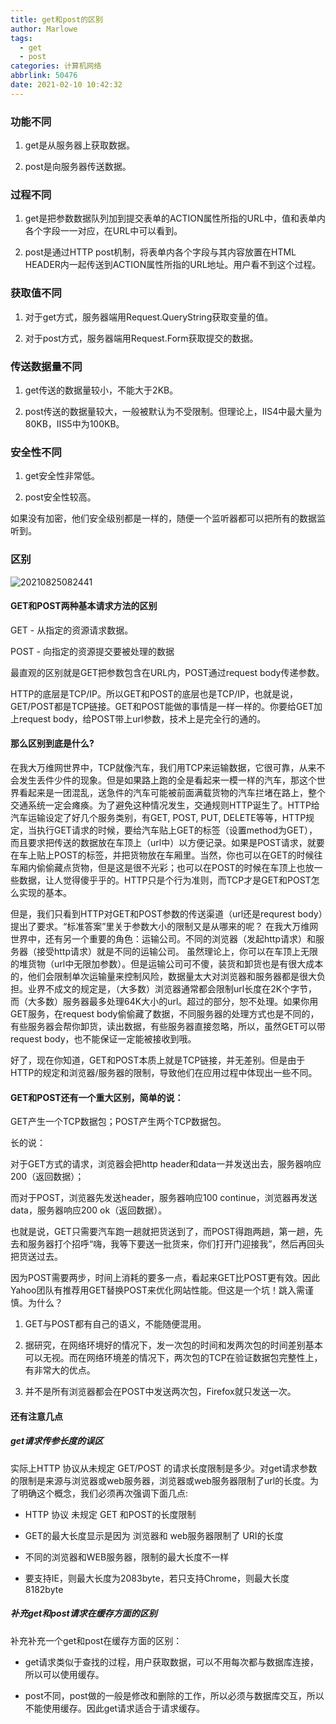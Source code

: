 ```yaml
---
title: get和post的区别
author: Marlowe
tags:
  - get
  - post
categories: 计算机网络
abbrlink: 50476
date: 2021-02-10 10:42:32
---
```

<!--more-->

### 功能不同

1. get是从服务器上获取数据。

2. post是向服务器传送数据。 


### 过程不同

1. get是把参数数据队列加到提交表单的ACTION属性所指的URL中，值和表单内各个字段一一对应，在URL中可以看到。

2. post是通过HTTP post机制，将表单内各个字段与其内容放置在HTML HEADER内一起传送到ACTION属性所指的URL地址。用户看不到这个过程。 

### 获取值不同

1. 对于get方式，服务器端用Request.QueryString获取变量的值。

2. 对于post方式，服务器端用Request.Form获取提交的数据。 

### 传送数据量不同
1. get传送的数据量较小，不能大于2KB。

2. post传送的数据量较大，一般被默认为不受限制。但理论上，IIS4中最大量为80KB，IIS5中为100KB。 

### 安全性不同
1. get安全性非常低。

2. post安全性较高。 

如果没有加密，他们安全级别都是一样的，随便一个监听器都可以把所有的数据监听到。

### 区别

![20210825082441](https://marlowe.oss-cn-beijing.aliyuncs.com/img/20210825082441.png)

#### GET和POST两种基本请求方法的区别

GET - 从指定的资源请求数据。

POST - 向指定的资源提交要被处理的数据

最直观的区别就是GET把参数包含在URL内，POST通过request body传递参数。

HTTP的底层是TCP/IP。所以GET和POST的底层也是TCP/IP，也就是说，GET/POST都是TCP链接。GET和POST能做的事情是一样一样的。你要给GET加上request body，给POST带上url参数，技术上是完全行的通的。

#### 那么区别到底是什么?

在我大万维网世界中，TCP就像汽车，我们用TCP来运输数据，它很可靠，从来不会发生丢件少件的现象。但是如果路上跑的全是看起来一模一样的汽车，那这个世界看起来是一团混乱，送急件的汽车可能被前面满载货物的汽车拦堵在路上，整个交通系统一定会瘫痪。为了避免这种情况发生，交通规则HTTP诞生了。HTTP给汽车运输设定了好几个服务类别，有GET, POST, PUT, DELETE等等，HTTP规定，当执行GET请求的时候，要给汽车贴上GET的标签（设置method为GET），而且要求把传送的数据放在车顶上（url中）以方便记录。如果是POST请求，就要在车上贴上POST的标签，并把货物放在车厢里。当然，你也可以在GET的时候往车厢内偷偷藏点货物，但是这是很不光彩；也可以在POST的时候在车顶上也放一些数据，让人觉得傻乎乎的。HTTP只是个行为准则，而TCP才是GET和POST怎么实现的基本。

但是，我们只看到HTTP对GET和POST参数的传送渠道（url还是requrest body）提出了要求。“标准答案”里关于参数大小的限制又是从哪来的呢？
在我大万维网世界中，还有另一个重要的角色：运输公司。不同的浏览器（发起http请求）和服务器（接受http请求）就是不同的运输公司。 虽然理论上，你可以在车顶上无限的堆货物（url中无限加参数）。但是运输公司可不傻，装货和卸货也是有很大成本的，他们会限制单次运输量来控制风险，数据量太大对浏览器和服务器都是很大负担。业界不成文的规定是，（大多数）浏览器通常都会限制url长度在2K个字节，而（大多数）服务器最多处理64K大小的url。超过的部分，恕不处理。如果你用GET服务，在request body偷偷藏了数据，不同服务器的处理方式也是不同的，有些服务器会帮你卸货，读出数据，有些服务器直接忽略，所以，虽然GET可以带request body，也不能保证一定能被接收到哦。

好了，现在你知道，GET和POST本质上就是TCP链接，并无差别。但是由于HTTP的规定和浏览器/服务器的限制，导致他们在应用过程中体现出一些不同。

#### GET和POST还有一个重大区别，简单的说：

GET产生一个TCP数据包；POST产生两个TCP数据包。

长的说：

对于GET方式的请求，浏览器会把http header和data一并发送出去，服务器响应200（返回数据）；

而对于POST，浏览器先发送header，服务器响应100 continue，浏览器再发送data，服务器响应200 ok（返回数据）。

也就是说，GET只需要汽车跑一趟就把货送到了，而POST得跑两趟，第一趟，先去和服务器打个招呼“嗨，我等下要送一批货来，你们打开门迎接我”，然后再回头把货送过去。

因为POST需要两步，时间上消耗的要多一点，看起来GET比POST更有效。因此Yahoo团队有推荐用GET替换POST来优化网站性能。但这是一个坑！跳入需谨慎。为什么？

1. GET与POST都有自己的语义，不能随便混用。

2. 据研究，在网络环境好的情况下，发一次包的时间和发两次包的时间差别基本可以无视。而在网络环境差的情况下，两次包的TCP在验证数据包完整性上，有非常大的优点。

3. 并不是所有浏览器都会在POST中发送两次包，Firefox就只发送一次。

#### 还有注意几点

##### get请求传参长度的误区

实际上HTTP 协议从未规定 GET/POST 的请求长度限制是多少。对get请求参数的限制是来源与浏览器或web服务器，浏览器或web服务器限制了url的长度。为了明确这个概念，我们必须再次强调下面几点:

* HTTP 协议 未规定 GET 和POST的长度限制

* GET的最大长度显示是因为 浏览器和 web服务器限制了 URI的长度

* 不同的浏览器和WEB服务器，限制的最大长度不一样

* 要支持IE，则最大长度为2083byte，若只支持Chrome，则最大长度 8182byte

##### 补充get和post请求在缓存方面的区别

补充补充一个get和post在缓存方面的区别：

* get请求类似于查找的过程，用户获取数据，可以不用每次都与数据库连接，所以可以使用缓存。

* post不同，post做的一般是修改和删除的工作，所以必须与数据库交互，所以不能使用缓存。因此get请求适合于请求缓存。



